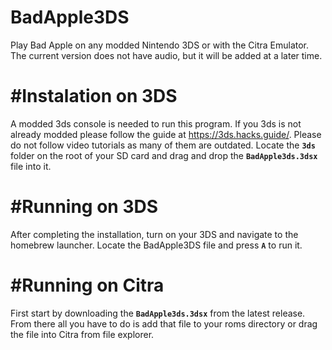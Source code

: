 # BadApple3DS
Play Bad Apple on any modded Nintendo 3DS or with the Citra Emulator. The current version does not have audio, but it will be added at a later time.

#Instalation on 3DS
===================
A modded 3ds console is needed to run this program. If you 3ds is not already modded please follow the guide at https://3ds.hacks.guide/. Please do not follow video tutorials as many of them are outdated.
Locate the __`3ds`__ folder on the root of your SD card and drag and drop the __`BadApple3ds.3dsx`__ file into it.

#Running on 3DS
===============
After completing the installation, turn on your 3DS and navigate to the homebrew launcher. Locate the BadApple3DS file and press __`A`__ to run it.

#Running on Citra
=================
First start by downloading the __`BadApple3ds.3dsx`__ from the latest release. From there all you have to do is add that file to your roms directory or drag the file into Citra from file explorer.
